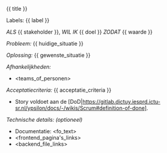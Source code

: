 {{ title }}

Labels: {{ label }}

*ALS* {{ stakeholder }},
*WIL IK* {{ doel }}
*ZODAT* {{ waarde }}

*Probleem:*
{{ huidige_situatie }}

*Oplossing:*
{{ gewenste_situatie }}

*Afhankelijkheden:*
* <teams_of_personen>

*Acceptatiecriteria:*
{{ acceptatie_criteria }}
* Story voldoet aan de [DoD|https://gitlab.dictuy.iesprd.ictu-sr.nl/ypsilon/docs/-/wikis/Scrum#definition-of-done].

*Technische details: (optioneel)*
* Documentatie: <fo_text>
* <frontend_pagina's_links>
* <backend_file_links>